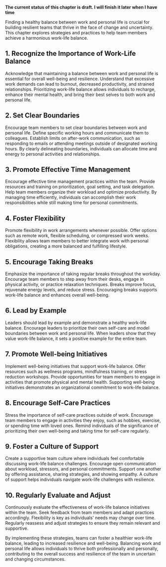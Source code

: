 **The current status of this chapter is draft. I will finish it later when I have time**

Finding a healthy balance between work and personal life is crucial for building resilient teams that thrive in the face of change and uncertainty. This chapter explores strategies and practices to help team members achieve a harmonious work-life balance.

**1. Recognize the Importance of Work-Life Balance**
----------------------------------------------------

Acknowledge that maintaining a balance between work and personal life is essential for overall well-being and resilience. Understand that excessive work demands can lead to burnout, decreased productivity, and strained relationships. Prioritizing work-life balance allows individuals to recharge, enhance their mental health, and bring their best selves to both work and personal life.

**2. Set Clear Boundaries**
---------------------------

Encourage team members to set clear boundaries between work and personal life. Define specific working hours and communicate them to colleagues. Establish limits on after-work communication, such as responding to emails or attending meetings outside of designated working hours. By clearly delineating boundaries, individuals can allocate time and energy to personal activities and relationships.

**3. Promote Effective Time Management**
----------------------------------------

Encourage effective time management practices within the team. Provide resources and training on prioritization, goal setting, and task delegation. Help team members organize their workload and optimize productivity. By managing time efficiently, individuals can accomplish their work responsibilities while still making time for personal commitments.

**4. Foster Flexibility**
-------------------------

Promote flexibility in work arrangements whenever possible. Offer options such as remote work, flexible scheduling, or compressed work weeks. Flexibility allows team members to better integrate work with personal obligations, creating a more balanced and fulfilling lifestyle.

**5. Encourage Taking Breaks**
------------------------------

Emphasize the importance of taking regular breaks throughout the workday. Encourage team members to step away from their desks, engage in physical activity, or practice relaxation techniques. Breaks improve focus, rejuvenate energy levels, and reduce stress. Encouraging breaks supports work-life balance and enhances overall well-being.

**6. Lead by Example**
----------------------

Leaders should lead by example and demonstrate a healthy work-life balance. Encourage leaders to prioritize their own self-care and model boundaries between work and personal life. When leaders show that they value work-life balance, it sets a positive example for the entire team.

**7. Promote Well-being Initiatives**
-------------------------------------

Implement well-being initiatives that support work-life balance. Offer resources such as wellness programs, mindfulness training, or stress reduction workshops. Provide opportunities for team members to engage in activities that promote physical and mental health. Supporting well-being initiatives demonstrates an organizational commitment to work-life balance.

**8. Encourage Self-Care Practices**
------------------------------------

Stress the importance of self-care practices outside of work. Encourage team members to engage in activities they enjoy, such as hobbies, exercise, or spending time with loved ones. Remind individuals of the significance of prioritizing their own well-being and taking time for self-care regularly.

**9. Foster a Culture of Support**
----------------------------------

Create a supportive team culture where individuals feel comfortable discussing work-life balance challenges. Encourage open communication about workload, stressors, and personal commitments. Support one another by offering assistance, sharing strategies, and showing empathy. A culture of support helps individuals navigate work-life challenges with resilience.

**10. Regularly Evaluate and Adjust**
-------------------------------------

Continuously evaluate the effectiveness of work-life balance initiatives within the team. Seek feedback from team members and adapt practices accordingly. Flexibility is key as individuals' needs may change over time. Regularly reassess and adjust strategies to ensure they remain relevant and supportive.

By implementing these strategies, teams can foster a healthier work-life balance, leading to increased resilience and well-being. Balancing work and personal life allows individuals to thrive both professionally and personally, contributing to the overall success and resilience of the team in uncertain and changing circumstances.

